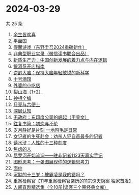 # 2024-03-29

共 25 条

<!-- BEGIN WEREAD -->
<!-- 最后更新时间 2024-03-29 21:01:23 +0800 -->
1. [余生皆欢喜](https://weread.qq.com/web/bookDetail/2fc32ac0813ab8a55g015afe)
1. [平面国](https://weread.qq.com/web/bookDetail/215328407200f6f9215a612)
1. [假面游戏（东野圭吾2024重磅新作）](https://weread.qq.com/web/bookDetail/c7c32290813ab8a38g016ddc)
1. [非典型职业实录（微信读书联合出品）](https://weread.qq.com/web/bookDetail/16732b90813ab8a30g013885)
1. [新质生产力：中国创新发展的着力点与内在逻辑](https://weread.qq.com/web/bookDetail/94c32d90813ab8a69g015f27)
1. [银河系开店指南](https://weread.qq.com/web/bookDetail/aa132320813ab8a52g017310)
1. [逆龄大脑：保持大脑年轻敏锐的新科学](https://weread.qq.com/web/bookDetail/41c32a10729e73e141caad9)
1. [十号酒馆](https://weread.qq.com/web/bookDetail/a9632400813ab8a40g019fc3)
1. [外婆的小吃店](https://weread.qq.com/web/bookDetail/d7032720813ab89dag0115ab)
1. [裂山海（1+2）](https://weread.qq.com/web/bookDetail/75332270813ab827eg017439)
1. [神相全编](https://weread.qq.com/web/bookDetail/f2232520813ab8481g01512b)
1. [月亮与六便士](https://weread.qq.com/web/bookDetail/12c32b9071a0f63912c88de)
1. [深层认知](https://weread.qq.com/web/bookDetail/04132af071dd12ef041c829)
1. [无政府：东印度公司的崛起（甲骨文）](https://weread.qq.com/web/bookDetail/28e32ff0813ab878cg0114d8)
1. [往复书简：初恋与不伦](https://weread.qq.com/web/bookDetail/4d6325c0813ab67dag011461)
1. [岁月静好是片刻 一地鸡毛是日常](https://weread.qq.com/web/bookDetail/65532e50813ab8a1eg018365)
1. [女记者的生死赴会：劝杀人犯自首最多的记者](https://weread.qq.com/web/bookDetail/56c328f0813ab8a10g018d12)
1. [读水浒：人性的十三种刻度](https://weread.qq.com/web/bookDetail/9f432800728dd5a09f4d4f3)
1. [焦虑的人](https://weread.qq.com/web/bookDetail/5c432bf0726d70995c4f25f)
1. [尼罗河开始流淌——驻非记者1123天真实手记](https://weread.qq.com/web/bookDetail/d32322f0813ab8a3cg016908)
1. [图形思考：一张图展现你的逻辑思考力](https://weread.qq.com/web/bookDetail/961322d0813ab81b5g017535)
1. [面纱](https://weread.qq.com/web/bookDetail/d03325e0813ab6ba6g0127e2)
1. [沉默的十三岁：被霸凌是我的错吗？](https://weread.qq.com/web/bookDetail/d28325a0813ab8a4cg014442)
1. [重案检察官【11年重案检察官亲历的11宗惊天隐案 独家首发】](https://weread.qq.com/web/bookDetail/67f321b0813ab8a15g011b9c)
1. [人间喜剧精选集（全10册|读客三个圈经典文库）](https://weread.qq.com/web/bookDetail/5a132560715379595a1db00)
<!-- END WEREAD -->